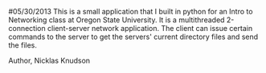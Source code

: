 #05/30/2013
This is a small application that I built in python for an Intro to Networking class at Oregon State University. It is a multithreaded 2-connection client-server network application. The client can issue certain commands to the server to get the servers' current directory files and send the files.

Author,
Nicklas Knudson